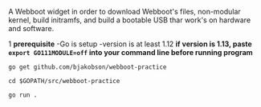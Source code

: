 A Webboot widget in order to download Webboot's files, non-modular kernel, build initramfs, and build a bootable USB thar work's on hardware and software.

1 **prerequisite**
  -Go is setup
  -version is at least 1.12
  **if version is 1.13, paste `export GO111MODULE=off` into your command line before running program**



`go get github.com/bjakobson/webboot-practice`

`cd $GOPATH/src/webboot-practice`

`go run .`

